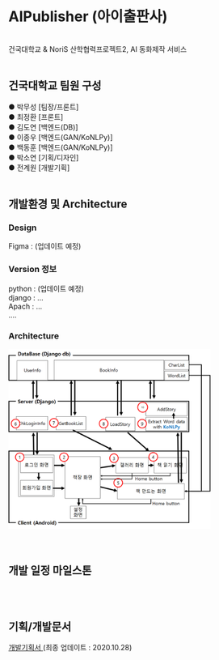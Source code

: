 # AIPublisher (아이출판사)
<br>건국대학교 & NoriS 산학협력프로젝트2, AI 동화제작 서비스
<br><br>
<h2>건국대학교 팀원 구성</h2>
● 박무성 [팀장/프론트]<br>
● 최정환 [프론트]<br>
● 김도연 [백엔드(DB)]<br>
● 이종우 [백엔드(GAN/KoNLPy)]<br>
● 백동훈 [백엔드(GAN/KoNLPy)]<br>
● 박소연 [기획/디자인]<br>
● 전계원 [개발기획]
<br><br>
<h2>개발환경 및 Architecture</h2>
<h3> Design </h3>
Figma : (업데이트 예정)<br>
<h3> Version 정보 </h3>
python : (업데이트 예정)<br>
django : ...<br>
Apach : ...<br>
....<br>
<h3> Architecture </h3>
<img src="/readme/archi.png" width=400/><br>
<br><br>
<h2>개발 일정 마일스톤</h2>

<br><br>
<h2>기획/개발문서</h2>
<a href="https://github.com//EatTheCode/Project_homework/blob/master/readme/AIPublisher_Development_Plan.pptx?raw=true"> 개발기획서 </a> (최종 업데이트 : 2020.10.28)<br>
